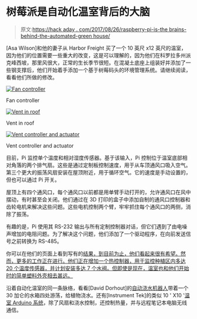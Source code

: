 # 树莓派是自动化温室背后的大脑

> 原文:[https://hack aday . com/2017/08/26/raspberry-pi-is-the brains-behind-the-automated-green house/](https://hackaday.com/2017/08/26/raspberry-pi-is-the-brains-behind-automated-greenhouse/)

[Asa Wilson]和他的妻子从 Harbor Freight 买了一个 10 英尺 x12 英尺的温室，因为他们的位置需要一些重大的改变，这是可以理解的，因为他们在科罗拉多州派克峰西坡，那里风很大，正常的生长季节很短。在混凝土底座上组装好并添加了一些钢支撑后，他们开始着手添加一个基于树莓码头的环境管理系统。请继续阅读，看看他们所做的修改。

[![Fan controller](../Images/d17708f4a502eae0b42804538e3682d2.png)](https://hackaday.com/2017/08/26/raspberry-pi-is-the-brains-behind-automated-greenhouse/olympus-digital-camera-135/)

Fan controller

[![Vent in roof](../Images/e2dad725d29d1ca22e1d5f461b5f9e63.png)](https://hackaday.com/2017/08/26/raspberry-pi-is-the-brains-behind-automated-greenhouse/olympus-digital-camera-136/)

Vent in roof

[![Vent controller and actuator](../Images/0b0ffb99a0dc1230b71be5a15ee24cd4.png)](https://hackaday.com/2017/08/26/raspberry-pi-is-the-brains-behind-automated-greenhouse/olympus-digital-camera-137/)

Vent controller and actuator

目前，Pi 监控单个温度和相对湿度传感器。基于该输入，Pi 控制位于温室底部相对角落的两个排气扇。这些是通过定制板控制速度，用于从车顶通风口吸入空气。第三个更大的振荡风扇安装在屋顶附近，用于循环空气。它的速度是手动设置的，但也可以通过 Pi 开关。

屋顶上有四个通风口，每个通风口以前都是用单臂手动打开的，允许通风口在风中摆动，有时甚至会关闭。他们通过在 3D 打印的盒子中添加自制的通风口控制器和齿轮电机来解决这些问题。这些电机控制两个臂，牢牢抓住每个通风口的两侧，消除了振荡。

有趣的是，Pi 使用其 RS-232 输出与所有定制控制器对话，但它们遇到了由电噪声增加的电阻问题。为了解决这个问题，他们添加了一个驱动程序，在向前发送信号之前转换为 RS-485。

你可以在他们的页面上看到写有的[结果，到目前为止，他们看起来很有希望。然而，更多的工作正在进行。他们正在增加一个热控制器，用于监控种植区内多达 20 个温度传感器，并计划安装多达 7 个水阀。但即使是现在，温室也和他们开始时的简单塑料外壳相去甚远。](http://www.ideakinetics.com/GHA-Results.htm)

沿着自动化温室的同一条脉络，看看[David Dorhout]的[自动浇水机器人](http://hackaday.com/2013/09/12/fully-automated-watering-robot-takes-a-big-leap-forward-toward-greenhouse-automation/)带着一个 30 加仑的水箱四处游荡，给植物浇水。还有[Instrument Tek]的类似 10 ' X10 '[温室 Arduino 系统](http://hackaday.com/2012/06/05/large-scale-arduino-controlled-greenhouse-does-some-serious-farming/)，除了风扇和浇水控制，还控制热量，并与远程笔记本电脑无线通信。